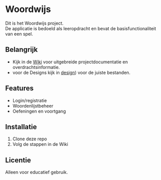 # Woordwijs

Dit is het Woordwijs project.  
De applicatie is bedoeld als leeropdracht en bevat de basisfunctionaliteit van een spel.

## Belangrijk
- Kijk in de [Wiki](./wiki) voor uitgebreide projectdocumentatie en overdrachtsinformatie.
- voor de Designs kijk in [design](https://www.figma.com/design/6qKLhbVgWWPQlALpwE4eVf/Untitled?node-id=0-1&t=kY7BBzc2xNpbSL0f-1)) voor de juiste bestanden.


## Features
- Login/registratie
- Woordenlijstbeheer
- Oefeningen en voortgang

## Installatie
1. Clone deze repo
2. Volg de stappen in de Wiki

## Licentie
Alleen voor educatief gebruik.


